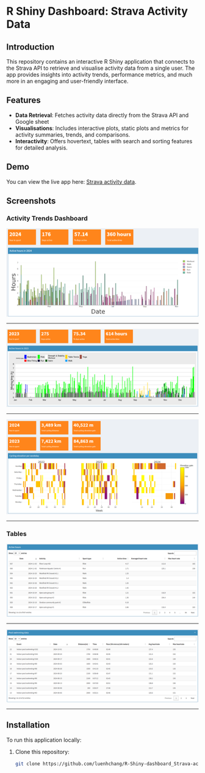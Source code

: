 # R Shiny Dashboard: Strava Activity Data

## Introduction
This repository contains an interactive R Shiny application that connects to the Strava API to retrieve and visualise activity data from a single user. The app provides insights into activity trends, performance metrics, and much more in an engaging and user-friendly interface.

## Features
- **Data Retrieval**: Fetches activity data directly from the Strava API and Google sheet
- **Visualisations**: Includes interactive plots, static plots and metrics for activity summaries, trends, and comparisons.
- **Interactivity**: Offers hovertext, tables with search and sorting features for detailed analysis.

## Demo
You can view the live app here: [Strava activity data](https://luenhchang.shinyapps.io/Strava-activity-data/).

## Screenshots

### Activity Trends Dashboard
![Active hours 2024](https://github.com/luenhchang/R-Shiny-dashboard_Strava-activity-data/blob/main/app-printscreens/moving-time-2024.png)

---

![Active hours 2023](https://github.com/luenhchang/R-Shiny-dashboard_Strava-activity-data/blob/main/app-printscreens/moving-time-2023.png)

---

![Ride data](https://github.com/luenhchang/R-Shiny-dashboard_Strava-activity-data/blob/main/app-printscreens/Ride-2023-2024.png)

---

### Tables
![Active hours](https://github.com/luenhchang/R-Shiny-dashboard_Strava-activity-data/blob/main/app-printscreens/table_active-hours.png)

---

![Pool swimming data](https://github.com/luenhchang/R-Shiny-dashboard_Strava-activity-data/blob/main/app-printscreens/table_pool-swimming-data.png)

---

## Installation
To run this application locally:
1. Clone this repository:
   ```bash
   git clone https://github.com/luenhchang/R-Shiny-dashboard_Strava-activity-data.git